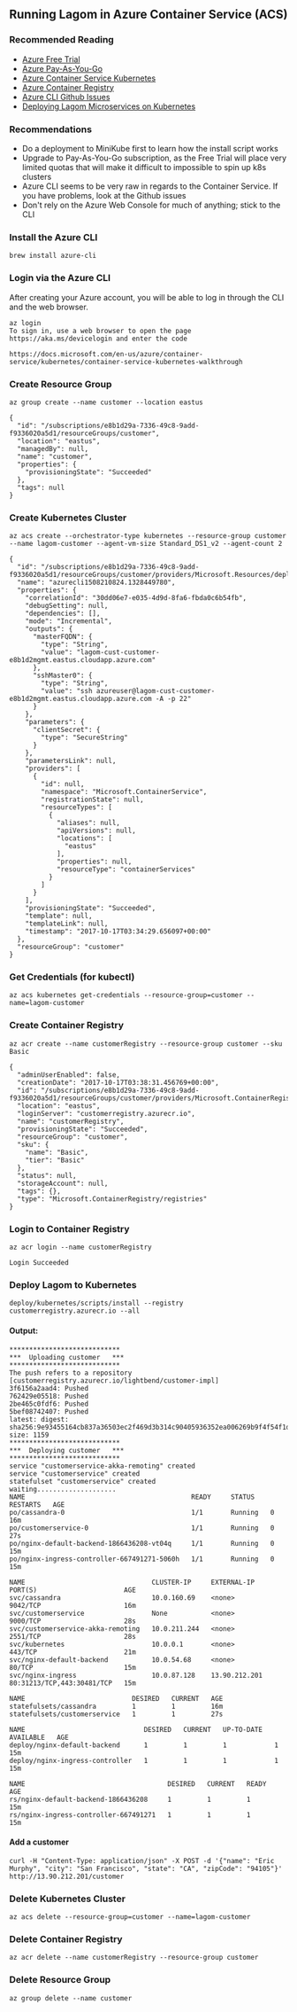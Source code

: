 ## Running Lagom in Azure Container Service (ACS)

### Recommended Reading

* [Azure Free Trial](https://azure.microsoft.com/en-us/offers/ms-azr-0044p/)
* [Azure Pay-As-You-Go](https://azure.microsoft.com/en-us/offers/ms-azr-0003p/)
* [Azure Container Service Kubernetes](https://docs.microsoft.com/en-us/azure/container-service/kubernetes/container-service-kubernetes-walkthrough)
* [Azure Container Registry](https://docs.microsoft.com/en-us/azure/container-registry/container-registry-get-started-azure-cli)
* [Azure CLI Github Issues](https://github.com/Azure/azure-cli/issues)
* [Deploying Lagom Microservices on Kubernetes](https://developer.lightbend.com/guides/lagom-kubernetes-k8s-deploy-microservices/)

### Recommendations

* Do a deployment to MiniKube first to learn how the install script works
* Upgrade to Pay-As-You-Go subscription, as the Free Trial will place very limited quotas that will make it difficult to impossible to spin up k8s clusters
* Azure CLI seems to be very raw in regards to the Container Service. If you have problems, look at the Github issues
* Don't rely on the Azure Web Console for much of anything; stick to the CLI

### Install the Azure CLI

```brew install azure-cli```

### Login via the Azure CLI

After creating your Azure account, you will be able to log in through the CLI and the web browser.

```
az login
To sign in, use a web browser to open the page https://aka.ms/devicelogin and enter the code

https://docs.microsoft.com/en-us/azure/container-service/kubernetes/container-service-kubernetes-walkthrough
```

### Create Resource Group

```az group create --name customer --location eastus```

```
{
  "id": "/subscriptions/e8b1d29a-7336-49c8-9add-f9336020a5d1/resourceGroups/customer",
  "location": "eastus",
  "managedBy": null,
  "name": "customer",
  "properties": {
    "provisioningState": "Succeeded"
  },
  "tags": null
}
```

### Create Kubernetes Cluster

```az acs create --orchestrator-type kubernetes --resource-group customer --name lagom-customer --agent-vm-size Standard_DS1_v2 --agent-count 2```

```
{
  "id": "/subscriptions/e8b1d29a-7336-49c8-9add-f9336020a5d1/resourceGroups/customer/providers/Microsoft.Resources/deployments/azurecli1508210824.1328449780",
  "name": "azurecli1508210824.1328449780",
  "properties": {
    "correlationId": "30dd06e7-e035-4d9d-8fa6-fbda0c6b54fb",
    "debugSetting": null,
    "dependencies": [],
    "mode": "Incremental",
    "outputs": {
      "masterFQDN": {
        "type": "String",
        "value": "lagom-cust-customer-e8b1d2mgmt.eastus.cloudapp.azure.com"
      },
      "sshMaster0": {
        "type": "String",
        "value": "ssh azureuser@lagom-cust-customer-e8b1d2mgmt.eastus.cloudapp.azure.com -A -p 22"
      }
    },
    "parameters": {
      "clientSecret": {
        "type": "SecureString"
      }
    },
    "parametersLink": null,
    "providers": [
      {
        "id": null,
        "namespace": "Microsoft.ContainerService",
        "registrationState": null,
        "resourceTypes": [
          {
            "aliases": null,
            "apiVersions": null,
            "locations": [
              "eastus"
            ],
            "properties": null,
            "resourceType": "containerServices"
          }
        ]
      }
    ],
    "provisioningState": "Succeeded",
    "template": null,
    "templateLink": null,
    "timestamp": "2017-10-17T03:34:29.656097+00:00"
  },
  "resourceGroup": "customer"
}
```

### Get Credentials (for kubectl)

```az acs kubernetes get-credentials --resource-group=customer --name=lagom-customer```

### Create Container Registry

```az acr create --name customerRegistry --resource-group customer --sku Basic```

```
{
  "adminUserEnabled": false,
  "creationDate": "2017-10-17T03:38:31.456769+00:00",
  "id": "/subscriptions/e8b1d29a-7336-49c8-9add-f9336020a5d1/resourceGroups/customer/providers/Microsoft.ContainerRegistry/registries/customerRegistry",
  "location": "eastus",
  "loginServer": "customerregistry.azurecr.io",
  "name": "customerRegistry",
  "provisioningState": "Succeeded",
  "resourceGroup": "customer",
  "sku": {
    "name": "Basic",
    "tier": "Basic"
  },
  "status": null,
  "storageAccount": null,
  "tags": {},
  "type": "Microsoft.ContainerRegistry/registries"
}
```

### Login to Container Registry

```az acr login --name customerRegistry```

```
Login Succeeded
```

### Deploy Lagom to Kubernetes

```deploy/kubernetes/scripts/install --registry customerregistry.azurecr.io --all```

#### Output:

```
****************************
***  Uploading customer   ***
****************************
The push refers to a repository [customerregistry.azurecr.io/lightbend/customer-impl]
3f6156a2aad4: Pushed 
762429e05518: Pushed 
2be465c0fdf6: Pushed 
5bef08742407: Pushed 
latest: digest: sha256:9e93455164cb837a36503ec2f469d3b314c90405936352ea006269b9f4f54f1d size: 1159
****************************
***  Deploying customer   ***
****************************
service "customerservice-akka-remoting" created
service "customerservice" created
statefulset "customerservice" created
waiting....................
NAME                                          READY     STATUS    RESTARTS   AGE
po/cassandra-0                                1/1       Running   0          16m
po/customerservice-0                          1/1       Running   0          27s
po/nginx-default-backend-1866436208-vt04q     1/1       Running   0          15m
po/nginx-ingress-controller-667491271-5060h   1/1       Running   0          15m

NAME                                CLUSTER-IP     EXTERNAL-IP     PORT(S)                      AGE
svc/cassandra                       10.0.160.69    <none>          9042/TCP                     16m
svc/customerservice                 None           <none>          9000/TCP                     28s
svc/customerservice-akka-remoting   10.0.211.244   <none>          2551/TCP                     28s
svc/kubernetes                      10.0.0.1       <none>          443/TCP                      21m
svc/nginx-default-backend           10.0.54.68     <none>          80/TCP                       15m
svc/nginx-ingress                   10.0.87.128    13.90.212.201   80:31213/TCP,443:30481/TCP   15m

NAME                           DESIRED   CURRENT   AGE
statefulsets/cassandra         1         1         16m
statefulsets/customerservice   1         1         27s

NAME                              DESIRED   CURRENT   UP-TO-DATE   AVAILABLE   AGE
deploy/nginx-default-backend      1         1         1            1           15m
deploy/nginx-ingress-controller   1         1         1            1           15m

NAME                                    DESIRED   CURRENT   READY     AGE
rs/nginx-default-backend-1866436208     1         1         1         15m
rs/nginx-ingress-controller-667491271   1         1         1         15m
```

#### Add a customer

```curl -H "Content-Type: application/json" -X POST -d '{"name": "Eric Murphy", "city": "San Francisco", "state": "CA", "zipCode": "94105"}' http://13.90.212.201/customer```

### Delete Kubernetes Cluster

```az acs delete --resource-group=customer --name=lagom-customer```

### Delete Container Registry

```az acr delete --name customerRegistry --resource-group customer```

### Delete Resource Group

```az group delete --name customer```
